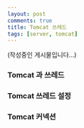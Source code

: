 ```yaml
---
layout: post
comments: true
title: Tomcat 쓰레드
tags: [server, tomcat]
---
```


(작성중인 게시물입니다...)

### Tomcat 과 쓰레드


### Tomcat 쓰레드 설정


### Tomcat 커넥션

### 
